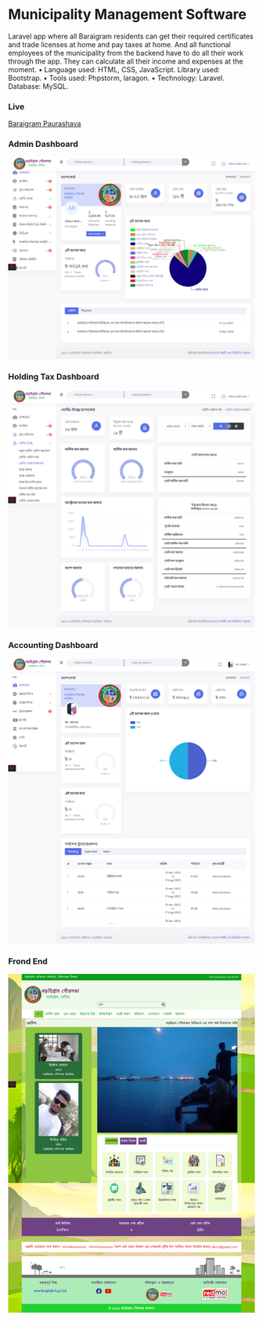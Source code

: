 # Municipality Management Software

Laravel app where all Baraigram residents can get their required certificates and trade licenses at home and pay taxes at home. And all functional employees of the municipality from the backend have to do all their work through the app. They can calculate all their income and expenses at the moment.
•	Language used: HTML, CSS, JavaScript. Library used: Bootstrap.
•	Tools used: Phpstorm, laragon.
•	Technology: Laravel. Database: MySQL.

### Live
<a href="https://baraigrampaurashava.com">Baraigram Paurashava</a>

### Admin Dashboard
<p align="center">
  <img src="https://github.com/atikurrahman1587/municipality-management-software/blob/main/main-dashboard.png?raw=true" alt="accessibility text">
</p>

### Holding Tax Dashboard
<p align="center">
  <img src="https://github.com/atikurrahman1587/municipality-management-software/blob/main/holding-tax-dashboard.png?raw=true" alt="accessibility text">
</p>

### Accounting Dashboard

<p align="center">
  <img src="https://github.com/atikurrahman1587/municipality-management-software/blob/main/accounting-dashboard.png?raw=true" alt="accessibility text">
</p>


### Frond End
<p align="center">
  <img src="https://github.com/atikurrahman1587/municipality-management-software/blob/main/home-page.png?raw=true" alt="accessibility text">
</p>
